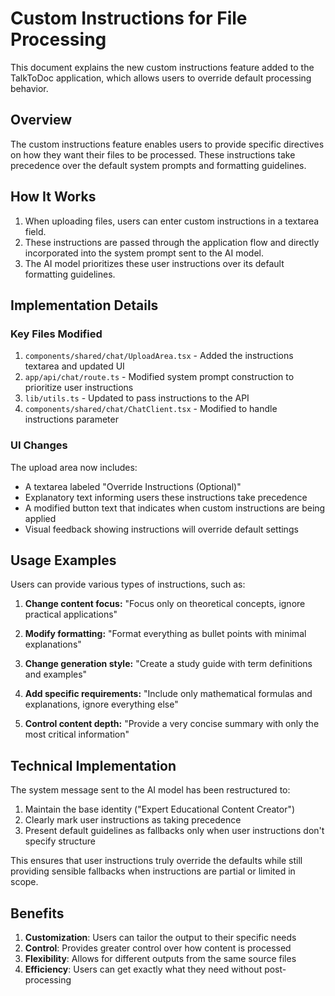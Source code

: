 # Custom Instructions for File Processing

This document explains the new custom instructions feature added to the TalkToDoc application, which allows users to override default processing behavior.

## Overview

The custom instructions feature enables users to provide specific directives on how they want their files to be processed. These instructions take precedence over the default system prompts and formatting guidelines.

## How It Works

1. When uploading files, users can enter custom instructions in a textarea field.
2. These instructions are passed through the application flow and directly incorporated into the system prompt sent to the AI model.
3. The AI model prioritizes these user instructions over its default formatting guidelines.

## Implementation Details

### Key Files Modified

1. `components/shared/chat/UploadArea.tsx` - Added the instructions textarea and updated UI
2. `app/api/chat/route.ts` - Modified system prompt construction to prioritize user instructions
3. `lib/utils.ts` - Updated to pass instructions to the API
4. `components/shared/chat/ChatClient.tsx` - Modified to handle instructions parameter

### UI Changes

The upload area now includes:
- A textarea labeled "Override Instructions (Optional)"
- Explanatory text informing users these instructions take precedence
- A modified button text that indicates when custom instructions are being applied
- Visual feedback showing instructions will override default settings

## Usage Examples

Users can provide various types of instructions, such as:

1. **Change content focus:**
   "Focus only on theoretical concepts, ignore practical applications"

2. **Modify formatting:**
   "Format everything as bullet points with minimal explanations"

3. **Change generation style:**
   "Create a study guide with term definitions and examples"

4. **Add specific requirements:**
   "Include only mathematical formulas and explanations, ignore everything else"

5. **Control content depth:**
   "Provide a very concise summary with only the most critical information"

## Technical Implementation

The system message sent to the AI model has been restructured to:

1. Maintain the base identity ("Expert Educational Content Creator")
2. Clearly mark user instructions as taking precedence
3. Present default guidelines as fallbacks only when user instructions don't specify structure

This ensures that user instructions truly override the defaults while still providing sensible fallbacks when instructions are partial or limited in scope.

## Benefits

1. **Customization**: Users can tailor the output to their specific needs
2. **Control**: Provides greater control over how content is processed
3. **Flexibility**: Allows for different outputs from the same source files
4. **Efficiency**: Users can get exactly what they need without post-processing 